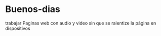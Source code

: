 # Buenos-dias
trabajar Paginas web con audio y video sin que se ralentize la página en dispositivos
